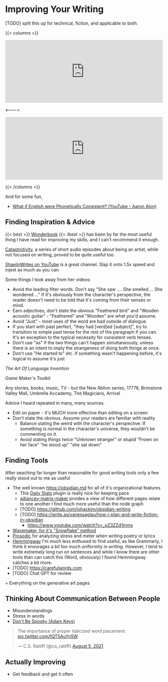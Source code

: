 # Improving Your Writing

<link rel="stylesheet" href="/css_overrides/light.css">

[TODO] split this up for technical, fiction, and applicable to both.

{{< columns >}}

<iframe width="100%" height="200" src="https://www.youtube.com/embed/eGnH0KAXhCw" title="YouTube video player" frameborder="0" allow="accelerometer; autoplay; clipboard-write; encrypted-media; gyroscope; picture-in-picture" allowfullscreen></iframe>

<--->

<iframe width="100%" height="200" src="https://www.youtube.com/embed/IJEaMtNN_dM" title="YouTube video player" frameborder="0" allow="accelerometer; autoplay; clipboard-write; encrypted-media; gyroscope; picture-in-picture" allowfullscreen></iframe>

{{< /columns >}}

<!--- https://www.marginchronicles.com/site/style/index.html  -> https://web.archive.org/web/20220128060303/https://www.marginchronicles.com/site/style/index.html -->

And for some fun,

* [What if English were Phonetically Consistent? (YouTube - Aaron Alon)](https://www.youtube.com/watch?v=A8zWWp0akUU)

## Finding Inspiration & Advice

{{< best >}} [Wonderbook](https://www.amazon.com/Wonderbook-Illustrated-Creating-Imaginative-Fiction/dp/1419704427/) {{< /best >}} has been by far the most useful thing I have read for improving my skills, and I can't recommend it enough.

[Catastrotivity](https://www.youtube.com/watch?v=5Tx6U5OhMDg&list=PL6haVw-BFETw13kBFhbWl6UCshzgIC7Ea), a series of short audio episodes about being an artist, while not focused on writing, proved to be quite useful too.

[ShaelinWrites on YouTube](https://www.youtube.com/@ShaelinWrites/videos) is a great channel. Slap it onto 1.5x speed and injest as much as you can.

Some things I took away from her videos:

* Avoid the leading filter words. Don't say "She saw .... She smelled ... She wondered ..." If it's obviously from the character's perspective, the reader doesn't need to be told that it's coming from their senses or mind.
* Earn adjectives, don't state the obvious "Feathered bird" and "Wooden acoustic guitar" - "Feathered" and "Wooden" are what you'd assume.
* Avoid "Just" - most uses of the word are bad outside of dialogue.
* If you start with past perfect, "they had [verd]ed [subject]", try to transition to simple past tense for the rest of the paragraph if you can. It's an exception to the typical necessity for consistent verb tenses.
* Don't use "as" if the two things can't happen simultaneously, unless there is an intent to imply the strangeness of doing both things at once.
* Don't use "He started to" etc. If something wasn't happening before, it's logical to assume it's just 



*The Art Of Language Invention*

*Game Maker's Toolkit*

Any stories, books, music, TV - but the New Ablion series, 17776, Brimstone Valley Mall, Umbrella Accademy, The Magicians, Arrival

Advice I heard repeated in many, many sources.

* Edit on paper - it's MUCH more effective than editing on a screen
* Don't state the obvious. Assume your readers are familiar with reality
  * Balance stating the weird with the character's perspective. If something is normal in the character's universe, they wouldn't be commenting on it.
  * Avoid stating things twice "Unknown stranger" or stupid "Frown on her face" "he stood up" "she sat down"

## Finding Tools

After seaching far longer than reasonable for good writing tools only a few really stood out to me as useful 

* The well known https://obsidian.md for all of it's organizational features 
  * This [Daily Stats](https://github.com/dhruvik7/obsidian-daily-stats) plugin is really nice for keeping pace
  * [adjancey-matrix-maker](https://github.com/SkepticMystic/adjacency-matrix-maker) proides a view of how different pages relate to one another I find much more useful than the node graph
  * [TODO] https://github.com/johackim/obsidian-writing
  * [TODO] https://write.as/vanessaglau/how-i-plan-and-write-fiction-in-obsidian
    * https://www.youtube.com/watch?v=_pZ3ZZd1mms
* [Wavemaker, for it's "Snowflake" method](https://wavemaker.co.uk/blog/the-snowflake-method/)
* [Prosodic](https://github.com/quadrismegistus/prosodic) for analyzing stress and meter when writing poetry or lyrics
* [Hemmingway](https://hemingwayapp.com/desktop.html) I'm much less enthused to find useful, as like Grammarly, I think it enourages a bit too much uniformity in writing. However, I tend to write extremely long run on sentences and while I know there are other tools than can catch this (Word, obviously) I found Hemmingway catches a bit more.
* [TODO] https://carefulwords.com
* [TODO] Chat GPT for review

\+ Everything on the generative art pages

## Thinking About Communication Between People

* Misunderstandings
* Stress in words
* [Don't Be Spooky (Adam Keys)](https://therealadam.com/2021/11/01/dont-be-spooky/)

<blockquote class="twitter-tweet"><p lang="en" dir="ltr">The importance of proper italicized word placement. <a href="https://t.co/fQT5AuYn5W">pic.twitter.com/fQT5AuYn5W</a></p>&mdash; C.S. Ratliff (@cs_ratliff) <a href="https://twitter.com/cs_ratliff/status/1423082813264367617?ref_src=twsrc%5Etfw">August 5, 2021</a></blockquote> <script async src="https://platform.twitter.com/widgets.js" charset="utf-8"></script>



## Actually Improving
 * Get feedback and get it often


<!--
https://github.com/liamcain/obsidian-lapel
https://github.com/nqthqn/obsidian-wordy
https://github.com/Darakah/obsidian-timelines
https://github.com/denolehov/obsidian-git
https://github.com/SuperChamp234/habitica-sync
https://github.com/fantasycalendar/obsidian-fantasy-calendar
https://github.com/valentine195/obsidian-5e-statblocks
https://github.com/nhaouari/obsidian-textgenerator-plugin
https://github.com/lynchjames/obsidian-mind-map
https://github.com/leonhma/obsidian-functionplot
https://github.com/abcjs-music/obsidian-plugin-abcjs
https://github.com/lanice/obsidian-rant
https://github.com/ocapraro/obsidian-math-plus
https://github.com/johackim/obsidian-writing
https://github.com/dartungar/obsidian-emotion-picker
https://github.com/SkepticMystic/adjacency-matrix-maker
-->